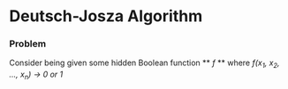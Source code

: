 <h1> Deutsch-Josza Algorithm </h1>

<h3>Problem</h3>
  
Consider being given some hidden Boolean function ** *f* ** where *f(x<sub>1</sub>, x<sub>2</sub>, ..., x<sub>n</sub>) &#8594; 0 or 1*
